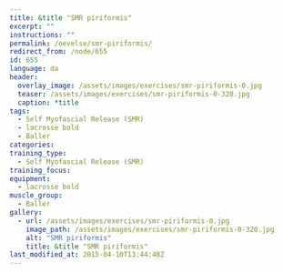 ```yaml
---
title: &title "SMR piriformis"
excerpt: ""
instructions: ""
permalink: /oevelse/smr-piriformis/
redirect_from: /node/655
id: 655
language: da
header:
  overlay_image: /assets/images/exercises/smr-piriformis-0.jpg
  teaser: /assets/images/exercises/smr-piriformis-0-320.jpg
  caption: *title
tags:
  - Self Myofascial Release (SMR)
  - lacrosse bold
  - Baller
categories:
training_type: 
  - Self Myofascial Release (SMR)
training_focus: 
equipment:
  - lacrosse bold
muscle_group:
  - Baller
gallery:
  - url: /assets/images/exercises/smr-piriformis-0.jpg
    image_path: /assets/images/exercises/smr-piriformis-0-320.jpg
    alt: "SMR piriformis"
    title: &title "SMR piriformis"
last_modified_at: 2015-04-10T13:44:48Z
---
```



